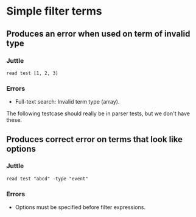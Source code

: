 Simple filter terms
===================

Produces an error when used on term of invalid type
---------------------------------------------------

### Juttle

    read test [1, 2, 3]

### Errors

  * Full-text search: Invalid term type (array).

The following testcase should really be in parser tests, but we don't have
these.

Produces correct error on terms that look like options
------------------------------------------------------

### Juttle

    read test "abcd" -type "event"

### Errors

  * Options must be specified before filter expressions.
